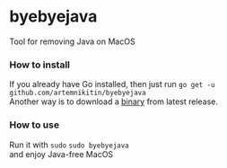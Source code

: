 # byebyejava
Tool for removing Java on MacOS

### How to install
If you already have Go installed, then just run
`go get -u github.com/artemnikitin/byebyejava`    
Another way is to download a [binary](https://github.com/artemnikitin/byebyejava/releases/download/0.1/byebyejava) from latest release.    

### How to use
Run it with `sudo`
`sudo byebyejava`     
and enjoy Java-free MacOS
